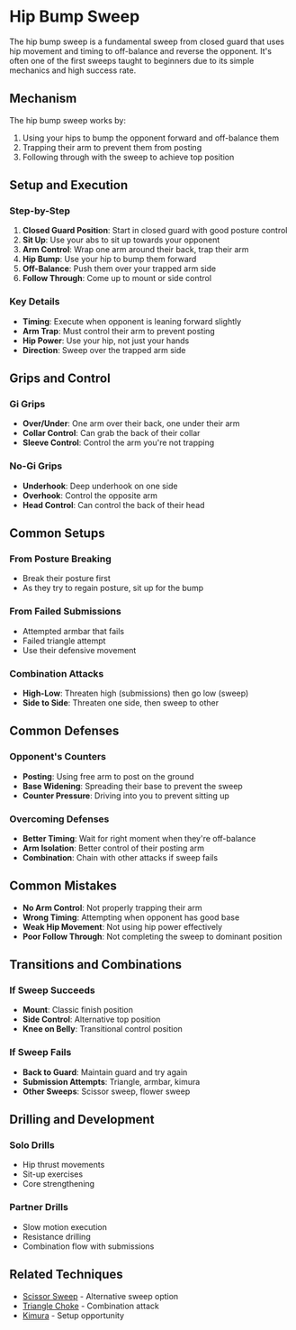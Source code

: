 # Hip Bump Sweep

The hip bump sweep is a fundamental sweep from closed guard that uses hip movement and timing to off-balance and reverse the opponent. It's often one of the first sweeps taught to beginners due to its simple mechanics and high success rate.

## Mechanism

The hip bump sweep works by:

1. Using your hips to bump the opponent forward and off-balance them
2. Trapping their arm to prevent them from posting
3. Following through with the sweep to achieve top position

## Setup and Execution

### Step-by-Step

1. **Closed Guard Position**: Start in closed guard with good posture control
2. **Sit Up**: Use your abs to sit up towards your opponent
3. **Arm Control**: Wrap one arm around their back, trap their arm
4. **Hip Bump**: Use your hip to bump them forward
5. **Off-Balance**: Push them over your trapped arm side
6. **Follow Through**: Come up to mount or side control

### Key Details

- **Timing**: Execute when opponent is leaning forward slightly
- **Arm Trap**: Must control their arm to prevent posting
- **Hip Power**: Use your hip, not just your hands
- **Direction**: Sweep over the trapped arm side

## Grips and Control

### Gi Grips

- **Over/Under**: One arm over their back, one under their arm
- **Collar Control**: Can grab the back of their collar
- **Sleeve Control**: Control the arm you're not trapping

### No-Gi Grips

- **Underhook**: Deep underhook on one side
- **Overhook**: Control the opposite arm
- **Head Control**: Can control the back of their head

## Common Setups

### From Posture Breaking

- Break their posture first
- As they try to regain posture, sit up for the bump

### From Failed Submissions

- Attempted armbar that fails
- Failed triangle attempt
- Use their defensive movement

### Combination Attacks

- **High-Low**: Threaten high (submissions) then go low (sweep)
- **Side to Side**: Threaten one side, then sweep to other

## Common Defenses

### Opponent's Counters

- **Posting**: Using free arm to post on the ground
- **Base Widening**: Spreading their base to prevent the sweep
- **Counter Pressure**: Driving into you to prevent sitting up

### Overcoming Defenses

- **Better Timing**: Wait for right moment when they're off-balance
- **Arm Isolation**: Better control of their posting arm
- **Combination**: Chain with other attacks if sweep fails

## Common Mistakes

- **No Arm Control**: Not properly trapping their arm
- **Wrong Timing**: Attempting when opponent has good base
- **Weak Hip Movement**: Not using hip power effectively
- **Poor Follow Through**: Not completing the sweep to dominant position

## Transitions and Combinations

### If Sweep Succeeds

- **Mount**: Classic finish position
- **Side Control**: Alternative top position
- **Knee on Belly**: Transitional control position

### If Sweep Fails

- **Back to Guard**: Maintain guard and try again
- **Submission Attempts**: Triangle, armbar, kimura
- **Other Sweeps**: Scissor sweep, flower sweep

## Drilling and Development

### Solo Drills

- Hip thrust movements
- Sit-up exercises
- Core strengthening

### Partner Drills

- Slow motion execution
- Resistance drilling
- Combination flow with submissions

## Related Techniques

- [Scissor Sweep](scissor.md) - Alternative sweep option
- [Triangle Choke](../../submissions/chokes/triangle.md) - Combination attack
- [Kimura](../../submissions/joint-locks/kimura.md) - Setup opportunity

